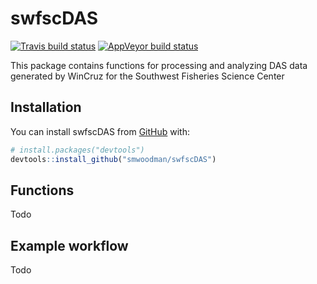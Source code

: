 
<!-- README.md is generated from README.Rmd. Please edit that file -->

# swfscDAS

<!-- badges: start -->

[![Travis build
status](https://travis-ci.org/smwoodman/swfscDAS.svg?branch=master)](https://travis-ci.org/smwoodman/swfscDAS)
[![AppVeyor build
status](https://ci.appveyor.com/api/projects/status/github/smwoodman/swfscDAS?branch=master&svg=true)](https://ci.appveyor.com/project/smwoodman/swfscDAS)
<!-- badges: end -->

This package contains functions for processing and analyzing DAS data
generated by WinCruz for the Southwest Fisheries Science Center

## Installation

<!-- You can install the released version of swfscDAS from [CRAN](https://CRAN.R-project.org) with: -->

<!-- ``` r -->

<!-- install.packages("swfscDAS") -->

<!-- ``` -->

<!-- And the development version from [GitHub](https://github.com/smwoodman/swfscDAS) with: -->

You can install swfscDAS from
[GitHub](https://github.com/smwoodman/swfscDAS) with:

``` r
# install.packages("devtools")
devtools::install_github("smwoodman/swfscDAS")
```

## Functions

Todo

## Example workflow

Todo

<!-- This is a basic example which shows you how to solve a common problem: -->

<!-- ```{r example} -->

<!-- library(swfscDAS) -->

<!-- ## basic example code -->

<!-- ``` -->

<!-- What is special about using `README.Rmd` instead of just `README.md`? You can include R chunks like so: -->

<!-- ```{r cars} -->

<!-- summary(cars) -->

<!-- ``` -->

<!-- You'll still need to render `README.Rmd` regularly, to keep `README.md` up-to-date. -->

<!-- You can also embed plots, for example: -->

<!-- ```{r pressure, echo = FALSE} -->

<!-- plot(pressure) -->

<!-- ``` -->

<!-- In that case, don't forget to commit and push the resulting figure files, so they display on GitHub! -->
